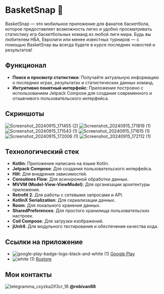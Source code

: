 # BasketSnap 🏀

BasketSnap — это мобильное приложение для фанатов баскетбола, которое предоставляет возможность легко и удобно просматривать статистику игр баскетбольных команд из любой лиги мира. Будь вы любителем НБА, Евролиги или менее известных турниров — с помощью BasketSnap вы всегда будете в курсе последних новостей и результатов!

## Функционал

- **Поиск и просмотр статистики**: Получайте актуальную информацию о последних играх, результатах и статистических данных команд.
- **Интуитивно понятный интерфейс**: Приложение построено с использованием Jetpack Compose для создания современного и отзывчивого пользовательского интерфейса.

## Скриншоты

![Screenshot_20240915_171455 (2)](https://github.com/user-attachments/assets/a5c34213-6625-48b2-ab29-973a84b7596a)
![Screenshot_20240915_171819 (1)](https://github.com/user-attachments/assets/2b7c8908-cf02-485c-b64b-f548fcc3d38f)
![Screenshot_20240915_171543 (1)](https://github.com/user-attachments/assets/704bd4be-fc30-4fa3-bf61-69cb1221e4fb)
![Screenshot_20240915_171615 (1)](https://github.com/user-attachments/assets/5d7d61e2-8259-40f4-88cc-b8c576e57bdd)
![Screenshot_20240915_172006 (1)](https://github.com/user-attachments/assets/f8e2b10a-0d7d-4e5d-931a-11f919401600)
![Screenshot_20240915_172112 (1)](https://github.com/user-attachments/assets/a15b8a34-6f56-4103-aae7-b36ad2e137ef)

## Технологический стек

- **Kotlin**: Приложение написано на языке Kotlin.
- **Jetpack Compose**: Для создания пользовательского интерфейса.
- **Hilt**: Для внедрения зависимостей.
- **Coroutines Flow**: Для асинхронной обработки данных.
- **MVVM (Model-View-ViewModel)**: Для организации архитектуры приложения.
- **Retrofit 2**: Для работы с сетевыми запросами и API.
- **KotlinX Serialization**: Для сериализации данных.
- **Room**: Для локального хранения данных.
- **SharedPreferences**: Для простого хранилища пользовательских настроек.
- **Coil Compose**: Для загрузки изображений.
- **jUnit4**: Для модульного тестирования и обеспечения качества кода.

## Ссылки на приложение

- ![google-play-badge-logo-black-and-white (1)](https://github.com/user-attachments/assets/1f000594-370e-469e-ba65-edcc028255a9) [Google Play](https://avatars.mds.yandex.net/i?id=b08e77c493bb4c89ce133fc9a107a13b242292c0-7043984-images-thumbs&n=13)
- ![white (1)](https://github.com/user-attachments/assets/a89ea365-db98-4ecf-a220-9d3fdc8f4453) [Rustore](https://avatars.mds.yandex.net/i?id=b08e77c493bb4c89ce133fc9a107a13b242292c0-7043984-images-thumbs&n=13)

## Мои контакты
![telegramma_cxyzka2if3cr_16](https://github.com/user-attachments/assets/3bb13e90-b3b2-4813-8da9-e745bb6e22b2) **@robivan88**

